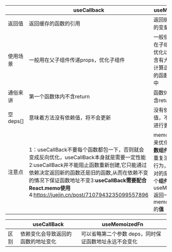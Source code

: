 
|  |  useCallback|useMemo  |
|--|--|--|
| 返回值|返回缓存的函数的引用  |返回缓存的变量 |
| 使用场景|一般用在父子组件传递props，优化子组件 |一般使用在子组件优化以及含有大量计算逻辑的函数体中|
|通俗来讲|第一个函数体内不含return|函数体内含return|
|空deps[]|意味着方法没有依赖值，将不会更新|没有依赖值，不会进行更新|
|注意点|1：useCallBack不要每个函数都包一下，否则就会变成反向优化，useCallBack本身就是需要一定性能2:useCallBack并不能阻止函数重新创建,它只能通过依赖决定返回新的函数还是旧的函数,从而在依赖不变的情况下保证函数地址不变3:**useCallBack需要配合React.memo使用**4:https://juejin.cn/post/7107943235099557896|memo用来优化**函数组件**的重复渲染行为，针对的是一个**组件**useMemo返回一个memoized的**值** |
 
|  | useCallBack |useMemoizedFn |
|--|--|--|
|区别|依赖变化会导致返回的函数的地址变化 | 可以省略第二个参数 deps，同时保证函数地址永远不会变化|

<!--stackedit_data:
eyJoaXN0b3J5IjpbMTk0NzQzNzU3OCwtMTc1MTI1MzQ0MiwtMj
I4NTEyNDEyLC02ODg3NzAwMDEsLTUxNDUyODQ3OSwxMTgzNzkx
NDgzXX0=
-->